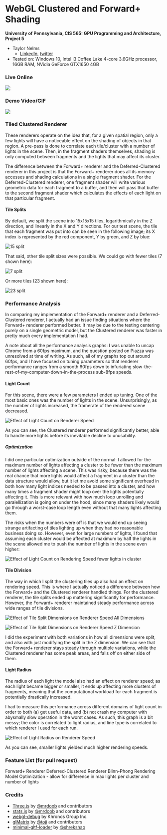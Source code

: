 WebGL Clustered and Forward+ Shading
======================

**University of Pennsylvania, CIS 565: GPU Programming and Architecture, Project 5**

* Taylor Nelms
  * [LinkedIn](https://www.linkedin.com/in/taylor-k-7b2110191/), [twitter](https://twitter.com/nelms_taylor)
* Tested on: Windows 10, Intel i3 Coffee Lake 4-core 3.6GHz processor, 16GB RAM, NVidia GeForce GTX1650 4GB

### Live Online

[![](img/thumb.png)](http://TODO.github.io/Project5B-WebGL-Deferred-Shading)

### Demo Video/GIF

[![](img/video.png)](TODO)

### Tiled Clustered Renderer

These renderers operate on the idea that, for a given spatial region, only a few lights will have a noticeable effect on the shading of objects in that region. A pre-pass is done to correlate each tile/cluster with a number of lights in the scene. Then, in the fragment shaders themselves, shading is only computed between fragments and the lights that may affect its cluster.

The difference between the Forward+ renderer and the Deferred-Clustered renderer in this project is that the Forward+ renderer does all its memory accesses and shading calculations in a single fragment shader. For the Deferred-Clustered renderer, one fragment shader will write various geometric data for each fragment to a buffer, and then will pass that buffer to the second fragment shader which calculates the effects of each light on that particular fragment.

#### Tile Splits

By default, we split the scene into 15x15x15 tiles, logarithmically in the Z direction, and linearly in the X and Y directions. For our test scene, the tile that each fragment was put into can be seen in the following image; its X index is represented by the red component, Y by green, and Z by blue:

![15 split](img/tilemap_15.png)

That said, other tile split sizes were possible. We could go with fewer tiles (7 shown here):

![7 split](img/tilemap_7.png)

Or more tiles (23 shown here):

![23 split](img/tilemap_23.png)

### Performance Analysis

In comparing my implementation of the Forward+ renderer and a Deferred-Clustered renderer, I actually had an issue finding situations where the Forward+ renderer performed better. It may be due to the testing centering purely on a single geometric model, but the Clustered renderer was faster in pretty much every implementation I had.

A note about all the performance analysis graphs: I was unable to uncap Chrome from a 60fps maximum, and the question posted on Piazza was unresolved at time of writing. As such, all of my graphs top out around 60fps, and I have focused on tuning parameters so that renderer performance ranges from a smooth 60fps down to infuriating slow-the-rest-of-my-computer-down-in-the-process sub-8fps speeds.

#### Light Count

For this scene, there were a few parameters I ended up tuning. One of the most basic ones was the number of lights in the scene. Unsurprisingly, as the number of lights increased, the framerate of the rendered scene decreased.

![Effect of Light Count on Renderer Speed](img/Effect_of_Light_Count_on_Renderering_Speed.png)

As you can see, the Clustered renderer performed significantly better, able to handle more lights before its inevitable decline to unusability.

##### Optimization

I did one particular optimization outside of the normal: I allowed for the maximum number of lights affecting a cluster to be fewer than the maximum number of lights affecting a scene. This was risky, because there was the real chance that more lights would affect a fragment in a cluster than the data structure would allow, but it let me avoid some significant overhead in both how many light indices needed to be passed into a cluster, and how many times a fragment shader might loop over the lights potentially affecting it. This is more relevant with how much loop unrolling and paralellization is going on under the hood, since many shaders likely would go through a worst-case loop length even without that many lights affecting them.

The risks when the numbers were off is that we would end up seeing strange artifacting of tiles lighting up when they had no reasonable business doing so. However, even for large numbers of lights, I found that assuming each cluster would be affected at maximum by half the lights in the scene allowed me to push the number of lights in the scene even higher:

![Effect of Light Count on Rendering Speed fewer lights in cluster](img/Effect_of_Light_Count_on_Renderer_Speed_(fewer_lights_allowed_in_cluster).png)

#### Tile Division

The way in which I split the clustering tiles up also had an effect on rendering speed. This is where I actually noticed a difference between how the Forward+ and the Clustered renderer handled things. For the clustered renderer, the tile splits ended up mattering significantly for performance. However, the Forward+ renderer maintained steady performance across wide ranges of tile divisions.

![Effect of Tile Split Dimensions on Renderer Speed All Dimensions](img/Effects_of_Tile_Split_Dimensions_on_Renderer_Speed_-_All_Dimensions.png)

![Effect of Tile Split Dimensions on Renderer Speed Z Dimension](img/Effects_of_Tile_Split_Dimensions_on_Renderer_Speed_-_Z_Dimension.png)

I did the experiment with both variations in how all dimensions were split, and also with just modifying the split in the Z dimension. We can see that the Forward+ renderer stays steady through multiple variations, while the Clustered renderer has some peak areas, and falls off on either side of them.

#### Light Radius

The radius of each light the model also had an effect on renderer speed; as each light became bigger or smaller, it ends up affecting more clusters of fragments, meaning that the computational workload for each fragment is potentially drastically increased.

I had to measure this performance across different domains of light count in order to both (a) get useful data, and (b) not crash my computer with abysmally slow operation in the worst cases. As such, this graph is a bit messy; the color is correlated to light radius, and line type is correlated to which renderer I used for each run.

![Effect of Light Radius on Renderer Speed](img/Effects_of_Light_Radius_on_Renderer_Speed.png)

As you can see, smaller lights yielded much higher rendering speeds.

### Feature List (for pull request)

Forward+ Renderer
Deferred-Clustered Renderer
Blinn-Phong Rendering Model
Optimization - allow for difference in max lights per cluster and number of lights


### Credits

* [Three.js](https://github.com/mrdoob/three.js) by [@mrdoob](https://github.com/mrdoob) and contributors
* [stats.js](https://github.com/mrdoob/stats.js) by [@mrdoob](https://github.com/mrdoob) and contributors
* [webgl-debug](https://github.com/KhronosGroup/WebGLDeveloperTools) by Khronos Group Inc.
* [glMatrix](https://github.com/toji/gl-matrix) by [@toji](https://github.com/toji) and contributors
* [minimal-gltf-loader](https://github.com/shrekshao/minimal-gltf-loader) by [@shrekshao](https://github.com/shrekshao)
